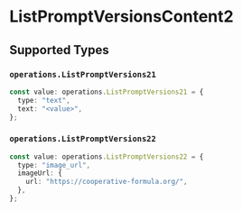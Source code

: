 # ListPromptVersionsContent2


## Supported Types

### `operations.ListPromptVersions21`

```typescript
const value: operations.ListPromptVersions21 = {
  type: "text",
  text: "<value>",
};
```

### `operations.ListPromptVersions22`

```typescript
const value: operations.ListPromptVersions22 = {
  type: "image_url",
  imageUrl: {
    url: "https://cooperative-formula.org/",
  },
};
```

